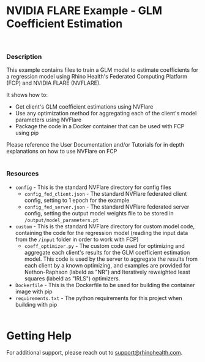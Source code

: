 # NVIDIA FLARE Example - GLM Coefficient Estimation
<br/>

### **Description**

This example contains files to train a GLM model to estimate coefficients for a regression model using Rhino Health's Federated Computing Platform (FCP) and NVIDIA FLARE (NVFLARE).
 
It shows how to:
* Get client's GLM coefficient estimations using NVFlare 
* Use any optimization method for aggregating each of the client's model parameters using NVFlare
* Package the code in a Docker container that can be used with FCP using pip

Please reference the User Documentation and/or Tutorials for in depth explanations on how to use NVFlare on FCP
<br/><br/>

### **Resources**
- `config` - This is the standard NVFlare directory for config files
  - `config_fed_client.json` - The standard NVFlare federated client config, setting to 1 epoch for the example 
  - `config_fed_server.json` - The standard NVFlare federated server config, setting the output model weights file to be stored in `/output/model_parameters.pt`
- `custom` - This is the standard NVFlare directory for custom model code, containing the code for the regression model (reading the input data from the `/input` folder in order to work with FCP)
  - `coeff_optimizer.py` - The custom code used for optimizing and aggregate each client's results for the GLM coefficient estimation model. This code is used by the server to aggregate the results from each client by a known optimizing, and examples are provided for Nethon-Raphson (labeld as "NR") and Iteratively reweighted least squares (labeld as "IRLS") optimizers. 
- `Dockerfile` - This is the Dockerfile to be used for building the container image with pip
- `requirements.txt` - The python requirements for this project when building with pip
<br><br>

# Getting Help
For additional support, please reach out to [support@rhinohealth.com](mailto:support@rhinohealth.com).